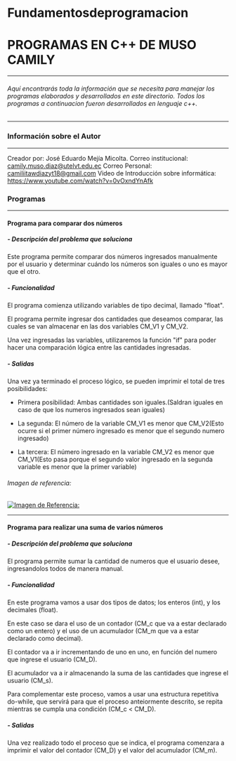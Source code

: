 # Fundamentosdeprogramacion
# **PROGRAMAS EN C++ DE MUSO CAMILY**

------------
###### Aquí encontrarás toda la información que se necesita para manejar los programas elaborados y desarrollados en este directorio. Todos los programas a continuacion fueron desarrollados en lenguaje c++.

------------
### Información sobre el Autor

------------

Creador por: José Eduardo Mejía Micolta.
Correo institucional: camily.muso.diaz@utelvt.edu.ec
Correo Personal: camiliitawdiazyt18@gmail.com
Video de Introducción sobre informática: https://www.youtube.com/watch?v=0vOxndYnAfk

### Programas
------------
#### **Programa para comparar dos números**
##### - Descripción del problema que soluciona
Este programa permite comparar dos números ingresados manualmente por el usuario y determinar cuándo los números son iguales o uno es mayor que el otro.
##### - Funcionalidad
El programa comienza utilizando variables de tipo decimal, llamado "float".

El programa permite ingresar dos cantidades que deseamos comparar, las cuales se van almacenar en las dos variables CM_V1 y CM_V2.


Una vez ingresadas las variables, utilizaremos la función "if" para poder hacer una comparación lógica entre las cantidades ingresadas.

##### **- Salidas**

Una vez ya terminado el proceso lógico, se pueden imprimir el total de tres posibilidades:

- Primera posibilidad: Ambas cantidades son iguales.(Saldran iguales en caso de que los numeros ingresados sean iguales)

- La segunda: El número de la variable CM_V1 es menor que CM_V2(Esto ocurre si el primer número ingresado es menor que el segundo numero ingresado)

- La tercera: El número ingresado en la variable CM_V2 es menor que CM_V1(Esto pasa porque el segundo valor ingresado en la segunda variable es menor que la primer variable)
###### *Imagen de referencia:*
[![Imagen de Referencia:](https://pbs.twimg.com/media/FT0XBOOWIAAavHF?format=png&name=small "Imagen de Referencia:")](http://https://pbs.twimg.com/media/FT0XBOOWIAAavHF?format=png&name=small "Imagen de Referencia:")

------------

#### **Programa para realizar una suma de varios números**

##### - Descripción del problema que soluciona
El programa permite sumar la cantidad de numeros que el usuario desee, ingresandolos todos de manera manual.

##### **- Funcionalidad**
En este programa vamos a usar dos tipos de datos; los enteros (int), y los decimales (float).

En este caso se dara el uso de un contador (CM_c que va a estar declarado como un entero) y el uso de un acumulador (CM_m que va a estar declarado como decimal).

El contador va a ir incrementando de uno en uno, en función del numero que ingrese el usuario (CM_D).

El acumulador va a ir almacenando la suma de las cantidades que ingrese el usuario (CM_s).

Para complementar este proceso, vamos a usar una estructura repetitiva do-while, que servirá para que el proceso anteiormente descrito, se repita mientras se cumpla una condición (CM_c < CM_D).
##### **- Salidas**
Una vez realizado todo el proceso que se indica, el programa comenzara a imprimir el valor del contador (CM_D) y el valor del acumulador (CM_m).


